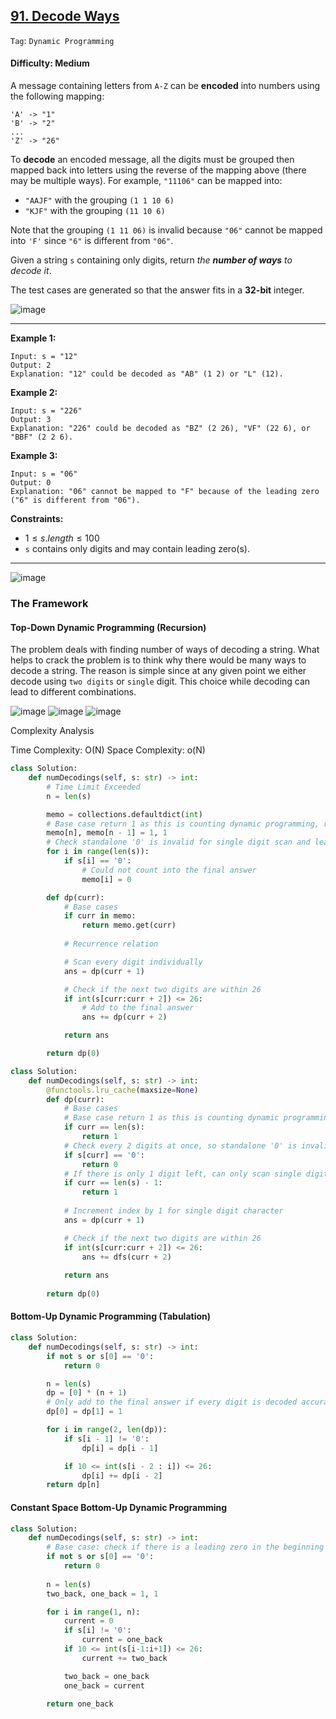 ## [91. Decode Ways](https://leetcode.com/problems/decode-ways)

```Tag```: ```Dynamic Programming```

#### Difficulty: Medium

A message containing letters from ```A-Z``` can be __encoded__ into numbers using the following mapping:
```
'A' -> "1"
'B' -> "2"
...
'Z' -> "26"
```

To __decode__ an encoded message, all the digits must be grouped then mapped back into letters using the reverse of the mapping above (there may be multiple ways). For example, ```"11106"``` can be mapped into:

- ```"AAJF"``` with the grouping ```(1 1 10 6)```
- ```"KJF"``` with the grouping ```(11 10 6)```

Note that the grouping ```(1 11 06)``` is invalid because ```"06"``` cannot be mapped into ```'F'``` since ```"6"``` is different from ```"06"```.

Given a string ```s``` containing only digits, return _the __number of ways__ to decode it_.

The test cases are generated so that the answer fits in a __32-bit__ integer.

![image](https://github.com/quananhle/Python/assets/35042430/8f86e2e3-46d8-4d99-9bf1-df419a0c0978)

---

__Example 1:__
```
Input: s = "12"
Output: 2
Explanation: "12" could be decoded as "AB" (1 2) or "L" (12).
```

__Example 2:__
```
Input: s = "226"
Output: 3
Explanation: "226" could be decoded as "BZ" (2 26), "VF" (22 6), or "BBF" (2 2 6).
```

__Example 3:__
```
Input: s = "06"
Output: 0
Explanation: "06" cannot be mapped to "F" because of the leading zero ("6" is different from "06").
```

__Constraints:__

- $1 \le s.length \le 100$
- ```s``` contains only digits and may contain leading zero(s).

---

![image](https://leetcode.com/problems/decode-ways/solutions/525903/Figures/91/91_Decode_Ways_1.png)

### The Framework

#### Top-Down Dynamic Programming (Recursion)

The problem deals with finding number of ways of decoding a string. What helps to crack the problem is to think why there would be many ways to decode a string. The reason is simple since at any given point we either decode using ```two digits``` or ```single``` digit. This choice while decoding can lead to different combinations.

![image](https://leetcode.com/problems/decode-ways/solutions/525903/Figures/91/91_Decode_Ways_2.png)
![image](https://leetcode.com/problems/decode-ways/solutions/525903/Figures/91/91_Decode_Ways_3.png)
![image](https://leetcode.com/problems/decode-ways/solutions/525903/Figures/91/91_Decode_Ways_4.png)

Complexity Analysis

Time Complexity: O(N)
Space Complexity: o(N)

```Python
class Solution:
    def numDecodings(self, s: str) -> int:
        # Time Limit Exceeded
        n = len(s)

        memo = collections.defaultdict(int)
        # Base case return 1 as this is counting dynamic programming, return 0 would reflect 0 itself instead of counting
        memo[n], memo[n - 1] = 1, 1
        # Check standalone '0' is invalid for single digit scan and leading '0' is invalid for double digit scan
        for i in range(len(s)):
            if s[i] == '0':
                # Could not count into the final answer
                memo[i] = 0

        def dp(curr):
            # Base cases
            if curr in memo:
                return memo.get(curr)
            
            # Recurrence relation

            # Scan every digit individually
            ans = dp(curr + 1)

            # Check if the next two digits are within 26
            if int(s[curr:curr + 2]) <= 26:
                # Add to the final answer
                ans += dp(curr + 2)

            return ans

        return dp(0)
```

```Python
class Solution:
    def numDecodings(self, s: str) -> int:    
        @functools.lru_cache(maxsize=None)
        def dp(curr):
            # Base cases
            # Base case return 1 as this is counting dynamic programming, return 0 would reflect 0 itself instead of counting
            if curr == len(s):
                return 1
            # Check every 2 digits at once, so standalone '0' is invalid for single digit scan or leading '0' is invalid for double digit scan
            if s[curr] == '0':
                return 0
            # If there is only 1 digit left, can only scan single digit, number of way is 1
            if curr == len(s) - 1:
                return 1
            
            # Increment index by 1 for single digit character
            ans = dp(curr + 1)

            # Check if the next two digits are within 26
            if int(s[curr:curr + 2]) <= 26:
                ans += dfs(curr + 2)
            
            return ans
            
        return dp(0)
```

#### Bottom-Up Dynamic Programming (Tabulation)

```Python
class Solution:
    def numDecodings(self, s: str) -> int:
        if not s or s[0] == '0':
            return 0

        n = len(s)
        dp = [0] * (n + 1)
        # Only add to the final answer if every digit is decoded accurately until the end of the string
        dp[0] = dp[1] = 1

        for i in range(2, len(dp)):
            if s[i - 1] != '0':
                dp[i] = dp[i - 1]

            if 10 <= int(s[i - 2 : i]) <= 26:
                dp[i] += dp[i - 2]
        return dp[n]
```

#### Constant Space Bottom-Up Dynamic Programming

```Python
class Solution:
    def numDecodings(self, s: str) -> int:
        # Base case: check if there is a leading zero in the beginning of input array
        if not s or s[0] == '0':
            return 0
        
        n = len(s)
        two_back, one_back = 1, 1

        for i in range(1, n):
            current = 0
            if s[i] != '0':
                current = one_back
            if 10 <= int(s[i-1:i+1]) <= 26:
                current += two_back

            two_back = one_back
            one_back = current

        return one_back 
```
